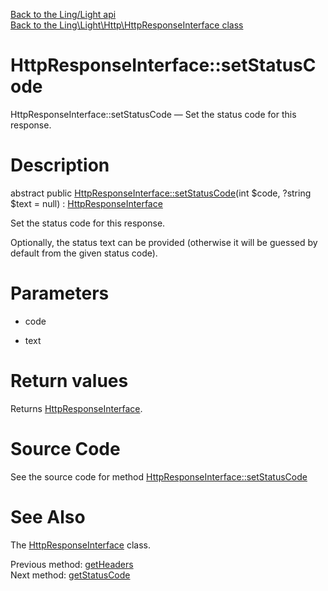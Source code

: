 [Back to the Ling/Light api](https://github.com/lingtalfi/Light/blob/master/doc/api/Ling/Light.md)<br>
[Back to the Ling\Light\Http\HttpResponseInterface class](https://github.com/lingtalfi/Light/blob/master/doc/api/Ling/Light/Http/HttpResponseInterface.md)


HttpResponseInterface::setStatusCode
================



HttpResponseInterface::setStatusCode — Set the status code for this response.




Description
================


abstract public [HttpResponseInterface::setStatusCode](https://github.com/lingtalfi/Light/blob/master/doc/api/Ling/Light/Http/HttpResponseInterface/setStatusCode.md)(int $code, ?string $text = null) : [HttpResponseInterface](https://github.com/lingtalfi/Light/blob/master/doc/api/Ling/Light/Http/HttpResponseInterface.md)




Set the status code for this response.

Optionally, the status text can be provided (otherwise it will be guessed by default from the given status code).




Parameters
================


- code

    

- text

    


Return values
================

Returns [HttpResponseInterface](https://github.com/lingtalfi/Light/blob/master/doc/api/Ling/Light/Http/HttpResponseInterface.md).








Source Code
===========
See the source code for method [HttpResponseInterface::setStatusCode](https://github.com/lingtalfi/Light/blob/master/Http/HttpResponseInterface.php#L87-L87)


See Also
================

The [HttpResponseInterface](https://github.com/lingtalfi/Light/blob/master/doc/api/Ling/Light/Http/HttpResponseInterface.md) class.

Previous method: [getHeaders](https://github.com/lingtalfi/Light/blob/master/doc/api/Ling/Light/Http/HttpResponseInterface/getHeaders.md)<br>Next method: [getStatusCode](https://github.com/lingtalfi/Light/blob/master/doc/api/Ling/Light/Http/HttpResponseInterface/getStatusCode.md)<br>

